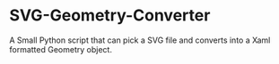 # SVG-Geometry-Converter
A Small Python script that can pick a SVG file and converts into a Xaml formatted Geometry object. 


